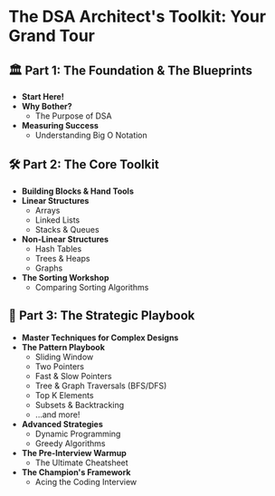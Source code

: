 # The DSA Architect's Toolkit: Your Grand Tour

## 🏛️ Part 1: The Foundation & The Blueprints
- **Start Here!**
- **Why Bother?**
  - The Purpose of DSA
- **Measuring Success**
  - Understanding Big O Notation

## 🛠️ Part 2: The Core Toolkit
- **Building Blocks & Hand Tools**
- **Linear Structures**
  - Arrays
  - Linked Lists
  - Stacks & Queues
- **Non-Linear Structures**
  - Hash Tables
  - Trees & Heaps
  - Graphs
- **The Sorting Workshop**
  - Comparing Sorting Algorithms

## 📖 Part 3: The Strategic Playbook
- **Master Techniques for Complex Designs**
- **The Pattern Playbook**
  - Sliding Window
  - Two Pointers
  - Fast & Slow Pointers
  - Tree & Graph Traversals (BFS/DFS)
  - Top K Elements
  - Subsets & Backtracking
  - ...and more!
- **Advanced Strategies**
  - Dynamic Programming
  - Greedy Algorithms
- **The Pre-Interview Warmup**
  - The Ultimate Cheatsheet
- **The Champion's Framework**
  - Acing the Coding Interview

